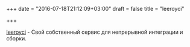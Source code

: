 +++
date = "2016-07-18T21:12:09+03:00"
draft = false
title = "leeroyci"

+++

<p><a href="https://github.com/fallenhitokiri/leeroyci">leeroyci</a>&nbsp;- Свой собственный сервис для непрерывной интеграции и сборки.</p>

